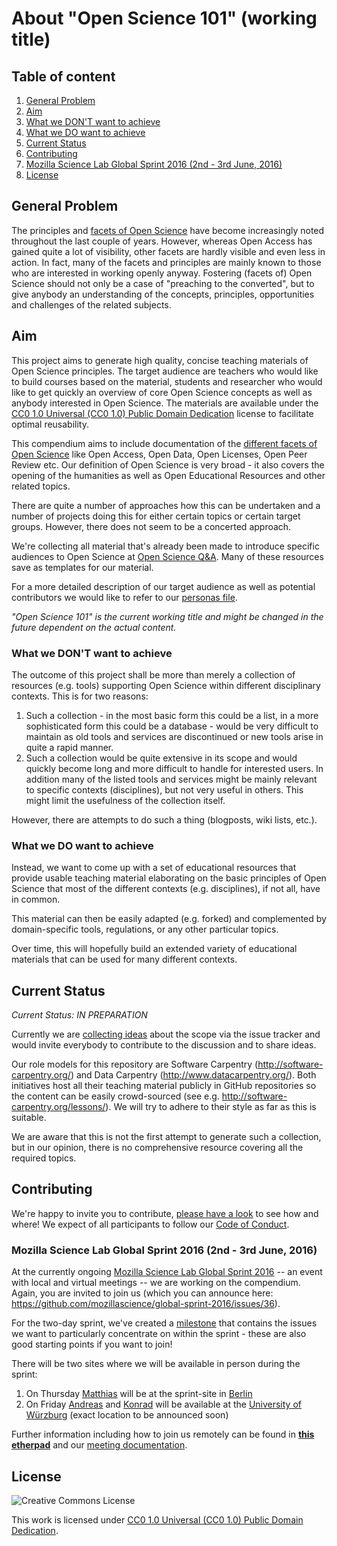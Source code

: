 # About "Open Science 101" (working title)

## Table of content

1. [General Problem](#general-problem)
2. [Aim](#aim)
3. [What we DON'T want to achieve](#what-we-dont-want-to-achieve)
4. [What we DO want to achieve](#what-we-do-want-to-achieve)
5. [Current Status](#current-status)
6. [Contributing](#contributing)
7. [Mozilla Science Lab Global Sprint 2016 (2nd - 3rd June, 2016)](#mozilla-science-lab-global-sprint-2016-2nd---3rd-june-2016)
8. [License](#license)

## General Problem

The principles and [facets of Open Science](https://github.com/OKScienceDE/Facettes_of_Open_Science/blob/master/facettes_of_open_science.png) have become increasingly
noted throughout the last couple of years. However, whereas Open
Access has gained quite a lot of visibility, other facets are hardly
visible and even less in action. In fact, many of the facets and
principles are mainly known to those who are interested in working
openly anyway. Fostering (facets of) Open Science should not only be
a case of "preaching to the converted", but to give anybody an
understanding of the concepts, principles, opportunities and challenges
of the related subjects.

## Aim

This project aims to generate high quality, concise teaching materials
of Open Science principles. The target audience are teachers who would
like to build courses based on the material, students and researcher
who would like to get quickly an overview of core Open Science
concepts as well as anybody interested in Open Science. The materials
are available under the [CC0 1.0 Universal (CC0 1.0) Public Domain
Dedication](https://creativecommons.org/publicdomain/zero/1.0/)
license to facilitate optimal reusability.

This compendium aims to include documentation of the [different facets
of Open
Science](https://github.com/OKScienceDE/Facettes_of_Open_Science/blob/master/facettes_of_open_science.png)
like Open Access, Open Data, Open Licenses, Open Peer Review etc. Our
definition of Open Science is very broad - it also covers the opening
of the humanities as well as Open Educational Resources and other
related topics.

There are quite a number of approaches how this can be undertaken and
a number of projects doing this for either certain topics or certain
target groups. However, there does not seem to be a concerted approach.

We're collecting all material that's already been made to introduce
specific audiences to Open Science at
[Open Science Q&A](https://openscience.uni-bielefeld.de/898/which-materials-exist-introducing-specific-audiences-science). Many of these resources save as templates for our material.

For a more detailed description of our target audience as well as
potential contributors we would like to refer to our [personas
file](PERSONAS.md).

_"Open Science 101" is the current working title and might be changed
in the future dependent on the actual content._

### What we DON'T want to achieve

The outcome of this project shall be more than merely a collection of
resources (e.g. tools) supporting Open Science within different
disciplinary contexts. This is for two reasons:

1. Such a collection - in the most basic form this could be a list,
in a more sophisticated form this could be a database - would be very
difficult to maintain as old tools and services are discontinued or new
tools arise in quite a rapid manner.
2. Such a collection would be quite extensive in its scope and would
quickly become long and more difficult to handle for interested users. In
addition many of the listed tools and services might be mainly relevant to
specific contexts (disciplines), but not very useful in others. This might
limit the usefulness of the collection itself.

However, there are attempts to do such a thing (blogposts, wiki lists, etc.).

### What we DO want to achieve

Instead, we want to come up with a set of educational resources that
provide usable teaching material elaborating on the basic principles of Open
Science that most of the different contexts (e.g. disciplines), if not all,
have in common.

This material can then be easily adapted (e.g. forked) and complemented by
domain-specific tools, regulations, or any other particular topics.

Over time, this will hopefully build an extended variety of educational materials
that can be used for many different contexts.

## Current Status

_Current Status: IN PREPARATION_

Currently we are [collecting ideas](https://github.com/OKScienceDE/Open_Science_101/issues)
about the scope via the issue tracker and would invite everybody to
contribute to the discussion and to share ideas.

Our role models for this repository are Software Carpentry (http://software-carpentry.org/)
and Data Carpentry (http://www.datacarpentry.org/). Both initiatives host
all their teaching material publicly in GitHub repositories so the content
can be easily crowd-sourced (see e.g. http://software-carpentry.org/lessons/).
We will try to adhere to their style as far as this is suitable.

We are aware that this is not the first attempt to generate such a
collection, but in our opinion, there is no comprehensive resource
covering all the required topics.

## Contributing

We're happy to invite you to contribute, [please have a look](https://github.com/OKScienceDE/Open_Science_101/blob/master/CONTRIBUTING.md)
to see how and where! We expect of all participants to follow our [Code of Conduct](https://github.com/OKScienceDE/Open_Science_101/blob/master/CODE_OF_CONDUCT.md).

### Mozilla Science Lab Global Sprint 2016 (2nd - 3rd June, 2016)

At the currently ongoing [Mozilla Science Lab Global Sprint 2016](https://www.mozillascience.org/global-sprint-2016)
-- an event with local and virtual meetings -- we are working on the
compendium. Again, you are invited to join us (which you can announce here:
https://github.com/mozillascience/global-sprint-2016/issues/36).

For the two-day sprint, we've created a [milestone](https://github.com/OKScienceDE/Open_Science_101/milestones/Mozilla%20Science%20Global%20Sprint%202016)
that contains the issues we want to particularly concentrate on within the sprint - these
are also good starting points if you want to join!

There will be two sites where we will be available in person during the sprint:

1. On Thursday [Matthias](http://github.com/matthiasfromm) will be at the sprint-site in [Berlin](https://ti.to/mozilla-science/gs2016-berlin)
2. On Friday [Andreas](https://github.com/aleimba) and [Konrad](https://github.com/konrad) will be available at the [University of Würzburg](https://www.uni-wuerzburg.de/en/ueber/university/) (exact location to be announced soon)

Further information including how to join us remotely can be found in
**[this etherpad](https://pad.okfn.org/p/OpenScience101MozillaScienceLabGlobalSprint)** and our [meeting documentation](./meetings/2016-06-02-Mozilla_Science_Lab_Global_Sprint_2016/).

## License

![Creative Commons License](https://licensebuttons.net/l/zero/1.0/88x31.png)

This work is licensed under [CC0 1.0 Universal (CC0 1.0) Public Domain Dedication](https://creativecommons.org/publicdomain/zero/1.0/).

